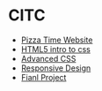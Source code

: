 # CITC

<ul>
    <li><a href="intro_to_html/index.html" target="_blank">Pizza Time Website</a></li>
    <li><a href="html5_intro_css/index.html" target="_blank">HTML5 intro to css</a></li>
    <li><a href="adv_css/index.html" target="_blank">Advanced CSS </a></li>
    <li><a href="responsive/index.html" target="_blank">Responsive Design </a></li>
    <li><a href="finalprojext/index.html" target="_blank">Fianl Project </a></li>
</ul>